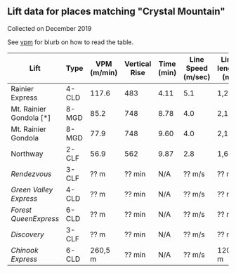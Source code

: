 ## Lift data for places matching "Crystal Mountain"
Collected on December 2019

See [vpm](/) for blurb on how to read the table.

| Lift | Type |  VPM (m/min) |  Vertical Rise |  Time (min) |  Line Speed (m/sec) |  Line length (m) | Link |
| -- | -- | -- | -- | -- | -- | -- | -- |
| Rainier Express | 4-CLD |   117.6 |    483 |    4.11 |     5.1 |   1,252 | [link](https://lift-world.info/en/lifts/740/datas.htm) |
| Mt. Rainier Gondola [*] | 8-MGD |    85.2 |    748 |    8.78 |     4.0 |   2,107 | [link](https://lift-world.info/en/lifts/15223/datas.htm) |
| Mt. Rainier Gondola | 8-MGD |    77.9 |    748 |    9.60 |     4.0 |   2,107 | [link](https://lift-world.info/en/lifts/15223/datas.htm) |
| Northway | 2-CLF |    56.9 |    562 |    9.87 |     2.8 |   1,653 | [link](https://lift-world.info/en/lifts/12425/datas.htm) |
| _Rendezvous_ | 3-CLF |  ?? m | ?? min | N/A | ?? m/s | ?? m | [link](https://lift-world.info/en/lifts/1072/datas.htm) |
| _Green Valley Express_ | 4-CLD |  ?? m | ?? min | N/A | ?? m/s | ?? m | [link](https://lift-world.info/en/lifts/528/datas.htm) |
| _Forest QueenExpress_ | 6-CLD |  ?? m | ?? min | N/A | ?? m/s | ?? m | [link](https://lift-world.info/en/lifts/98/datas.htm) |
| _Discovery_ | 3-CLF |  ?? m | ?? min | N/A | ?? m/s | ?? m | [link](https://lift-world.info/en/lifts/1081/datas.htm) |
| _Chinook Express_ | 6-CLD |  260,5 m | ?? min | N/A | ?? m/s | 1205 m | [link](https://lift-world.info/en/lifts/99/datas.htm) |
